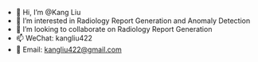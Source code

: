 - 👋 Hi, I’m @Kang Liu
- 👀 I’m interested in Radiology Report Generation and Anomaly Detection
- 💞️ I’m looking to collaborate on Radiology Report Generation
- 📫 WeChat: kangliu422
- 🌱 Email: kangliu422@gmail.com

<!---
Liuykang/Liuykang is a ✨ special ✨ repository because its `README.md` (this file) appears on your GitHub profile.
You can click the Preview link to take a look at your changes.
--->
